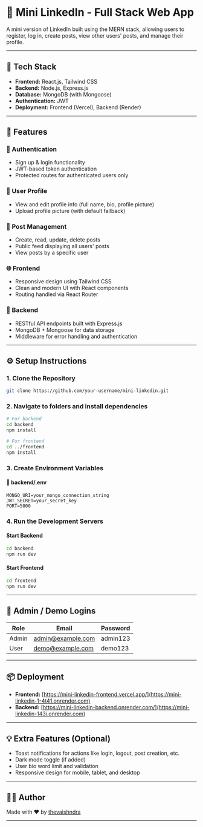 # 🚀 Mini LinkedIn - Full Stack Web App

A mini version of LinkedIn built using the MERN stack, allowing users to register, log in, create posts, view other users' posts, and manage their profile.

---

## 🔧 Tech Stack

- **Frontend:** React.js, Tailwind CSS
- **Backend:** Node.js, Express.js
- **Database:** MongoDB (with Mongoose)
- **Authentication:** JWT
- **Deployment:** Frontend (Vercel), Backend (Render)

---

## 📸 Features

### 🔐 Authentication
- Sign up & login functionality
- JWT-based token authentication
- Protected routes for authenticated users only

### 👤 User Profile
- View and edit profile info (full name, bio, profile picture)
- Upload profile picture (with default fallback)

### 📝 Post Management
- Create, read, update, delete posts
- Public feed displaying all users' posts
- View posts by a specific user

### 🌐 Frontend
- Responsive design using Tailwind CSS
- Clean and modern UI with React components
- Routing handled via React Router

### 🔧 Backend
- RESTful API endpoints built with Express.js
- MongoDB + Mongoose for data storage
- Middleware for error handling and authentication

---

## ⚙️ Setup Instructions

### 1. Clone the Repository
```bash
git clone https://github.com/your-username/mini-linkedin.git
```

### 2. Navigate to folders and install dependencies
```bash
# For backend
cd backend
npm install

# For frontend
cd ../frontend
npm install
```

### 3. Create Environment Variables

#### 📁 backend/.env
```env
MONGO_URI=your_mongo_connection_string
JWT_SECRET=your_secret_key
PORT=5000
```

### 4. Run the Development Servers

#### Start Backend
```bash
cd backend
npm run dev
```

#### Start Frontend
```bash
cd frontend
npm run dev
```

---

## 🔐 Admin / Demo Logins

| Role  | Email               | Password     |
|-------|---------------------|--------------|
| Admin | admin@example.com   | admin123     |
| User  | demo@example.com    | demo123      |

---

## 📦 Deployment

- **Frontend:** [https://mini-linkedin-frontend.vercel.app/](https://mini-linkedin-1-4t41.onrender.com)
- **Backend:** [https://mini-linkedin-backend.onrender.com/](https://mini-linkedin-143i.onrender.com)

---

## 💡 Extra Features (Optional)

- Toast notifications for actions like login, logout, post creation, etc.
- Dark mode toggle (if added)
- User bio word limit and validation
- Responsive design for mobile, tablet, and desktop

---

## 🧑‍💻 Author

Made with ❤️ by [thevaishndra](https://github.com/thevaishndra)

---

